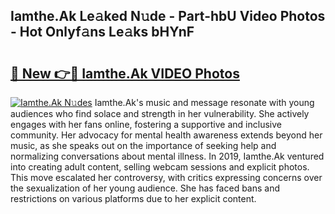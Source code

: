 ## Iamthe.Ak Le𝚊ked N𝚞de - Part-hbU Video Photos - Hot Onlyf𝚊ns Le𝚊ks bHYnF

# <h2><a href="http://ab69277.deff.icu/?id=Iamthe.Ak">🔗 New 👉🔴 Iamthe.Ak VIDEO Photos</a></h2>

[![Iamthe.Ak N𝚞des](https://i.imgur.com/rIISA9y.gif)](http://ab69277.deff.icu/?id=Iamthe.Ak)
Iamthe.Ak's music and message resonate with young audiences who find solace and strength in her vulnerability. She actively engages with her fans online, fostering a supportive and inclusive community. Her advocacy for mental health awareness extends beyond her music, as she speaks out on the importance of seeking help and normalizing conversations about mental illness. In 2019, Iamthe.Ak ventured into creating adult content, selling webcam sessions and explicit photos. This move escalated her controversy, with critics expressing concerns over the sexualization of her young audience. She has faced bans and restrictions on various platforms due to her explicit content.
